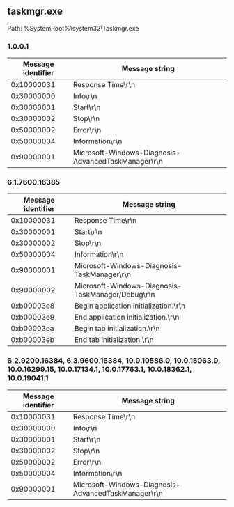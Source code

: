 ## taskmgr.exe

Path: %SystemRoot%\system32\Taskmgr.exe

### 1.0.0.1

Message identifier | Message string
--- | ---
0x10000031 | Response Time\r\n
0x30000000 | Info\r\n
0x30000001 | Start\r\n
0x30000002 | Stop\r\n
0x50000002 | Error\r\n
0x50000004 | Information\r\n
0x90000001 | Microsoft-Windows-Diagnosis-AdvancedTaskManager\r\n

### 6.1.7600.16385

Message identifier | Message string
--- | ---
0x10000031 | Response Time\r\n
0x30000001 | Start\r\n
0x30000002 | Stop\r\n
0x50000004 | Information\r\n
0x90000001 | Microsoft-Windows-Diagnosis-TaskManager\r\n
0x90000002 | Microsoft-Windows-Diagnosis-TaskManager/Debug\r\n
0xb00003e8 | Begin application initialization.\r\n
0xb00003e9 | End application initialization.\r\n
0xb00003ea | Begin tab initialization.\r\n
0xb00003eb | End tab initialization.\r\n

### 6.2.9200.16384, 6.3.9600.16384, 10.0.10586.0, 10.0.15063.0, 10.0.16299.15, 10.0.17134.1, 10.0.17763.1, 10.0.18362.1, 10.0.19041.1

Message identifier | Message string
--- | ---
0x10000031 | Response Time\r\n
0x30000000 | Info\r\n
0x30000001 | Start\r\n
0x30000002 | Stop\r\n
0x50000002 | Error\r\n
0x50000004 | Information\r\n
0x90000001 | Microsoft-Windows-Diagnosis-AdvancedTaskManager\r\n
